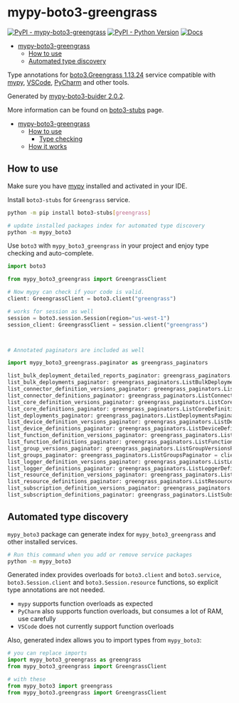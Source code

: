 # mypy-boto3-greengrass

[![PyPI - mypy-boto3-greengrass](https://img.shields.io/pypi/v/mypy-boto3-greengrass.svg?color=blue)](https://pypi.org/project/mypy-boto3-greengrass)
[![PyPI - Python Version](https://img.shields.io/pypi/pyversions/mypy-boto3-greengrass.svg?color=blue)](https://pypi.org/project/mypy-boto3-greengrass)
[![Docs](https://img.shields.io/readthedocs/mypy-boto3-builder.svg?color=blue)](https://mypy-boto3-builder.readthedocs.io/)

- [mypy-boto3-greengrass](#mypy-boto3-greengrass)
  - [How to use](#how-to-use)
  - [Automated type discovery](#automated-type-discovery)


Type annotations for
[boto3.Greengrass 1.13.24](https://boto3.amazonaws.com/v1/documentation/api/1.13.24/reference/services/greengrass.html#Greengrass) service
compatible with [mypy](https://github.com/python/mypy), [VSCode](https://code.visualstudio.com/),
[PyCharm](https://www.jetbrains.com/pycharm/) and other tools.

Generated by [mypy-boto3-buider 2.0.2](https://github.com/vemel/mypy_boto3_builder).

More information can be found on [boto3-stubs](https://pypi.org/project/boto3-stubs/) page.

- [mypy-boto3-greengrass](#mypy-boto3-greengrass)
  - [How to use](#how-to-use)
    - [Type checking](#type-checking)
  - [How it works](#how-it-works)

## How to use

Make sure you have [mypy](https://github.com/python/mypy) installed and activated in your IDE.

Install `boto3-stubs` for `Greengrass` service.

```bash
python -m pip install boto3-stubs[greengrass]

# update installed packages index for automated type discovery
python -m mypy_boto3
```

Use `boto3` with `mypy_boto3_greengrass` in your project and enjoy type checking and auto-complete.

```python
import boto3

from mypy_boto3_greengrass import GreengrassClient

# Now mypy can check if your code is valid.
client: GreengrassClient = boto3.client("greengrass")

# works for session as well
session = boto3.session.Session(region="us-west-1")
session_client: GreengrassClient = session.client("greengrass")



# Annotated paginators are included as well

import mypy_boto3_greengrass.paginator as greengrass_paginators

list_bulk_deployment_detailed_reports_paginator: greengrass_paginators.ListBulkDeploymentDetailedReportsPaginator = client.get_paginator("list_bulk_deployment_detailed_reports")
list_bulk_deployments_paginator: greengrass_paginators.ListBulkDeploymentsPaginator = client.get_paginator("list_bulk_deployments")
list_connector_definition_versions_paginator: greengrass_paginators.ListConnectorDefinitionVersionsPaginator = client.get_paginator("list_connector_definition_versions")
list_connector_definitions_paginator: greengrass_paginators.ListConnectorDefinitionsPaginator = client.get_paginator("list_connector_definitions")
list_core_definition_versions_paginator: greengrass_paginators.ListCoreDefinitionVersionsPaginator = client.get_paginator("list_core_definition_versions")
list_core_definitions_paginator: greengrass_paginators.ListCoreDefinitionsPaginator = client.get_paginator("list_core_definitions")
list_deployments_paginator: greengrass_paginators.ListDeploymentsPaginator = client.get_paginator("list_deployments")
list_device_definition_versions_paginator: greengrass_paginators.ListDeviceDefinitionVersionsPaginator = client.get_paginator("list_device_definition_versions")
list_device_definitions_paginator: greengrass_paginators.ListDeviceDefinitionsPaginator = client.get_paginator("list_device_definitions")
list_function_definition_versions_paginator: greengrass_paginators.ListFunctionDefinitionVersionsPaginator = client.get_paginator("list_function_definition_versions")
list_function_definitions_paginator: greengrass_paginators.ListFunctionDefinitionsPaginator = client.get_paginator("list_function_definitions")
list_group_versions_paginator: greengrass_paginators.ListGroupVersionsPaginator = client.get_paginator("list_group_versions")
list_groups_paginator: greengrass_paginators.ListGroupsPaginator = client.get_paginator("list_groups")
list_logger_definition_versions_paginator: greengrass_paginators.ListLoggerDefinitionVersionsPaginator = client.get_paginator("list_logger_definition_versions")
list_logger_definitions_paginator: greengrass_paginators.ListLoggerDefinitionsPaginator = client.get_paginator("list_logger_definitions")
list_resource_definition_versions_paginator: greengrass_paginators.ListResourceDefinitionVersionsPaginator = client.get_paginator("list_resource_definition_versions")
list_resource_definitions_paginator: greengrass_paginators.ListResourceDefinitionsPaginator = client.get_paginator("list_resource_definitions")
list_subscription_definition_versions_paginator: greengrass_paginators.ListSubscriptionDefinitionVersionsPaginator = client.get_paginator("list_subscription_definition_versions")
list_subscription_definitions_paginator: greengrass_paginators.ListSubscriptionDefinitionsPaginator = client.get_paginator("list_subscription_definitions")
```

## Automated type discovery

`mypy_boto3` package can generate index for `mypy_boto3_greengrass` and other installed services.

```bash
# Run this command when you add or remove service packages
python -m mypy_boto3
```

Generated index provides overloads for `boto3.client` and `boto3.service`,
`boto3.Session.client` and `boto3.Session.resource` functions,
so explicit type annotations are not needed.

- `mypy` supports function overloads as expected
- `PyCharm` also supports function overloads, but consumes a lot of RAM, use carefully
- `VSCode` does not currently support function overloads

Also, generated index allows you to import types from `mypy_boto3`:

```python
# you can replace imports
import mypy_boto3_greengrass as greengrass
from mypy_boto3_greengrass import GreengrassClient

# with these
from mypy_boto3 import greengrass
from mypy_boto3.greengrass import GreengrassClient
```